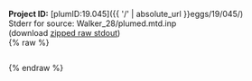 **Project ID:** [plumID:19.045]({{ '/' | absolute_url }}eggs/19/045/)  
Stderr for source:  Walker_28/plumed.mtd.inp   
(download [zipped raw stdout](plumed.mtd.inp.plumed_master.stdout.txt.zip))  
{% raw %}
<pre>
</pre>
{% endraw %}
